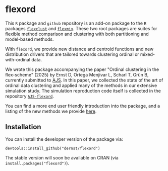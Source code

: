 # flexord

This `R` package and `github` repository is an add-on package to the
`R` packages [`flexclust`](https://cran.r-project.org/web/packages/flexclust/index.html)
and [`flexmix`](https://cran.r-project.org/web/packages/flexmix/index.html). These two root
packages are suites for flexible method comparison and clustering with both partitioning
and model-based methods.

With `flexord`, we provide new distance and centroid functions and new distribution drivers
that are tailored towards clustering ordinal or mixed-with-ordinal data.


We wrote this package accompanying the paper "Ordinal clustering in the flex-scheme" (2025)
by Ernst D, Ortega Menjivar L, Scharl T, Grün B, currently submitted to [AJS](https://ajs.or.at).
In this paper, we collected the state of the art of ordinal data clustering and applied many
of the methods in our extensive simulation study. The simulation reproduction code itself is collected
in the repository [`AJS-flexord`](https://github.com/zettlchen/AJS-flexord). <replace with Zenodo DOI>


You can find a more end user friendly introduction into the package, and a listing of the new
methods we provide [here](https://dernst.github.io/flexord/articles/Intro2Flexord.html).

## Installation

You can install the developer version of the package via:

```
devtools::install_github("dernst/flexord")
```

The stable version will soon be available on CRAN (via `install.packages("flexord")`).
